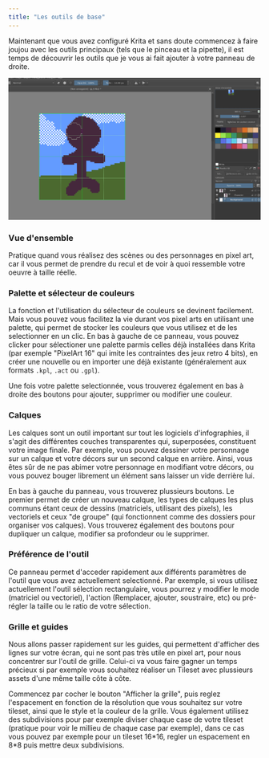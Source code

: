 ```yaml
---
title: "Les outils de base"
---
```


Maintenant que vous avez configuré Krita et sans doute commencez à faire joujou avec les outils principaux (tels que le pinceau et la pipette), il est temps de découvrir les outils que je vous ai fait ajouter à votre panneau de droite.

![Votre interface sur Krita](./krita-3.png)

### Vue d'ensemble

Pratique quand vous réalisez des scènes ou des personnages en pixel art, car il vous permet de prendre du recul et de voir à quoi ressemble votre oeuvre à taille réelle.

### Palette et sélecteur de couleurs

La fonction et l'utilisation du sélecteur de couleurs se devinent facilement. Mais vous pouvez vous facilitez la vie durant vos pixel arts en utilisant une palette, qui permet de stocker les couleurs que vous utilisez et de les selectionner en un clic. En bas à gauche de ce panneau, vous pouvez clicker pour sélectioner une palette parmis celles déjà installées dans Krita (par exemple "PixelArt 16" qui imite les contraintes des jeux retro 4 bits), en créer une nouvelle ou en importer une déjà existante (généralement aux formats `.kpl`, `.act` ou `.gpl`).

Une fois votre palette selectionnée, vous trouverez également en bas à droite des boutons pour ajouter, supprimer ou modifier une couleur.

### Calques

Les calques sont un outil important sur tout les logiciels d'infographies, il s'agit des différentes couches transparentes qui, superposées, constituent votre image finale. Par exemple, vous pouvez dessiner votre personnage sur un calque et votre décors sur un second calque en arrière. Ainsi, vous êtes sûr de ne pas abimer votre personnage en modifiant votre décors, ou vous pouvez bouger librement un élément sans laisser un vide derrière lui.

En bas à gauche du panneau, vous trouverez plussieurs boutons. Le premier permet de créer un nouveau calque, les types de calques les plus communs étant ceux de dessins (matriciels, utilisant des pixels), les vectoriels et ceux "de groupe" (qui fonctionnent comme des dossiers pour organiser vos calques). Vous trouverez également des boutons pour dupliquer un calque, modifier sa profondeur ou le supprimer.

### Préférence de l'outil

Ce panneau permet d'acceder rapidement aux différents paramètres de l'outil que vous avez actuellement selectionné. Par exemple, si vous utilisez actuellement l'outil sélection rectangulaire, vous pourrez y modifier le mode (matriciel ou vectoriel), l'action (Remplacer, ajouter, soustraire, etc) ou pré-régler la taille ou le ratio de votre sélection.

### Grille et guides

Nous allons passer rapidement sur les guides, qui permettent d'afficher des lignes sur votre écran, qui ne sont pas très utile en pixel art, pour nous concentrer sur l'outil de grille. Celui-ci va vous faire gagner un temps précieux si par exemple vous souhaitez réaliser un Tileset avec plussieurs assets d'une même taille côte à côte.

Commencez par cocher le bouton "Afficher la grille", puis reglez l'espacement en fonction de la résolution que vous souhaitez sur votre tileset, ainsi que le style et la couleur de la grille. Vous également utilisez des subdivisions pour par exemple diviser chaque case de votre tileset (pratique pour voir le millieu de chaque case par exemple), dans ce cas vous pouvez par exemple pour un tileset 16\*16, regler un espacement en 8\*8 puis mettre deux subdivisions.
